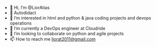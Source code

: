 - 👋 Hi, I’m @LiorAtias
- 🦉 Autodidact
- 👀 I’m interested in html and python & java coding projects and devops operations
- 🌱 I’m currently a DevOps engineer at Cloudride
- 💞️ I’m looking to collaborate on python and agile projects
- 📫 How to reach me liorat2011@gmail.com

<!---
LiorAtias/LiorAtias is a ✨ special ✨ repository because its `README.md` (this file) appears on your GitHub profile.
You can click the Preview link to take a look at your changes.
--->
